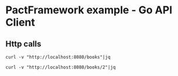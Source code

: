 #  PactFramework example - Go API Client


## Http calls
```shell
curl -v "http://localhost:8080/books"|jq
```

```shell
curl -v "http://localhost:8080/books/2"|jq
```